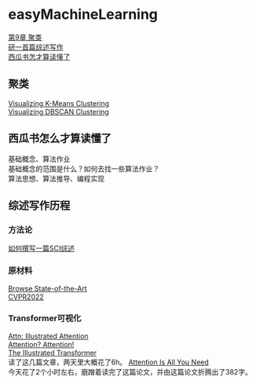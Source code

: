# easyMachineLearning

[第9章 聚类](#聚类)  
[研一首篇综述写作](#综述写作历程)  
[西瓜书怎才算读懂了](#西瓜书怎么才算读懂了)
## 聚类
[Visualizing K-Means Clustering](https://www.naftaliharris.com/blog/visualizing-k-means-clustering/)  
[Visualizing DBSCAN Clustering](https://www.naftaliharris.com/blog/visualizing-dbscan-clustering/)  
## 西瓜书怎么才算读懂了
基础概念、算法作业  
基础概念的范围是什么？如何去找一些算法作业？  
算法思想、算法推导、编程实现  
## 综述写作历程
### 方法论
[如何撰写一篇SCI综述](https://www.xiahepublishing.com/2475-7543/MRP-2021-022)  
### 原材料
[Browse State-of-the-Art](https://paperswithcode.com/sota)  
[CVPR2022](https://github.com/extreme-assistant/CVPR2022-Paper-Code-Interpretation)
### Transformer可视化
[Attn: Illustrated Attention](https://towardsdatascience.com/attn-illustrated-attention-5ec4ad276ee3)    
[Attention? Attention!](https://lilianweng.github.io/posts/2018-06-24-attention/#born-for-translation)  
[The Illustrated Transformer](http://jalammar.github.io/illustrated-transformer/)  
读了这几篇文章，两天里大概花了6h。
[Attention Is All You Need](https://arxiv.org/pdf/1706.03762v5.pdf)  
今天花了2个小时左右，磨蹭着读完了这篇论文，并由这篇论文折腾出了382字。

